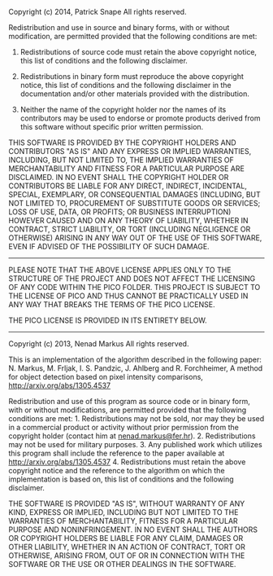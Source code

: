 Copyright (c) 2014, Patrick Snape
All rights reserved.

Redistribution and use in source and binary forms, with or without modification, 
are permitted provided that the following conditions are met:

1. Redistributions of source code must retain the above copyright notice, this 
list of conditions and the following disclaimer.

2. Redistributions in binary form must reproduce the above copyright notice, 
this list of conditions and the following disclaimer in the documentation 
and/or other materials provided with the distribution.

3. Neither the name of the copyright holder nor the names of its contributors 
may be used to endorse or promote products derived from this software without 
specific prior written permission.

THIS SOFTWARE IS PROVIDED BY THE COPYRIGHT HOLDERS AND CONTRIBUTORS "AS IS" AND 
ANY EXPRESS OR IMPLIED WARRANTIES, INCLUDING, BUT NOT LIMITED TO, THE IMPLIED 
WARRANTIES OF MERCHANTABILITY AND FITNESS FOR A PARTICULAR PURPOSE ARE 
DISCLAIMED. IN NO EVENT SHALL THE COPYRIGHT HOLDER OR CONTRIBUTORS BE LIABLE 
FOR ANY DIRECT, INDIRECT, INCIDENTAL, SPECIAL, EXEMPLARY, OR CONSEQUENTIAL 
DAMAGES (INCLUDING, BUT NOT LIMITED TO, PROCUREMENT OF SUBSTITUTE GOODS OR 
SERVICES; LOSS OF USE, DATA, OR PROFITS; OR BUSINESS INTERRUPTION) HOWEVER 
CAUSED AND ON ANY THEORY OF LIABILITY, WHETHER IN CONTRACT, STRICT LIABILITY, 
OR TORT (INCLUDING NEGLIGENCE OR OTHERWISE) ARISING IN ANY WAY OUT OF THE USE 
OF THIS SOFTWARE, EVEN IF ADVISED OF THE POSSIBILITY OF SUCH DAMAGE.

********************************************************************************

PLEASE NOTE THAT THE ABOVE LICENSE APPLIES ONLY TO THE STRUCTURE OF THE PROJECT
AND DOES NOT AFFECT THE LICENSING OF ANY CODE WITHIN THE PICO FOLDER. THIS
PROJECT IS SUBJECT TO THE LICENSE OF PICO AND THUS CANNOT BE PRACTICALLY USED
IN ANY WAY THAT BREAKS THE TERMS OF THE PICO LICENSE.

THE PICO LICENSE IS PROVIDED IN ITS ENTIRETY BELOW.

********************************************************************************

Copyright (c) 2013, Nenad Markus
All rights reserved.

This is an implementation of the algorithm described in the following paper:
    N. Markus, M. Frljak, I. S. Pandzic, J. Ahlberg and R. Forchheimer,
    A method for object detection based on pixel intensity comparisons,
    http://arxiv.org/abs/1305.4537

Redistribution and use of this program as source code or in binary form,
with or without modifications, are permitted provided that the following
conditions are met:
    1. Redistributions may not be sold, nor may they be used in a commercial
      product or activity without prior permission from the copyright
      holder (contact him at nenad.markus@fer.hr).
    2. Redistributions may not be used for military purposes.
    3. Any published work which utilizes this program shall include the
      reference to the paper available at http://arxiv.org/abs/1305.4537
    4. Redistributions must retain the above copyright notice and the
      reference to the algorithm on which the implementation is based on,
      this list of conditions and the following disclaimer.

THE SOFTWARE IS PROVIDED "AS IS", WITHOUT WARRANTY OF ANY KIND, EXPRESS OR
IMPLIED, INCLUDING BUT NOT LIMITED TO THE WARRANTIES OF MERCHANTABILITY,
FITNESS FOR A PARTICULAR PURPOSE AND NONINFRINGEMENT.
IN NO EVENT SHALL THE AUTHORS OR COPYRIGHT HOLDERS BE LIABLE FOR ANY CLAIM,
DAMAGES OR OTHER LIABILITY, WHETHER IN AN ACTION OF CONTRACT, TORT OR
OTHERWISE, ARISING FROM, OUT OF OR IN CONNECTION WITH THE SOFTWARE OR THE
USE OR OTHER DEALINGS IN THE SOFTWARE.
